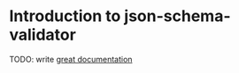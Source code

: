 # Introduction to json-schema-validator

TODO: write [great documentation](http://jacobian.org/writing/great-documentation/what-to-write/)
